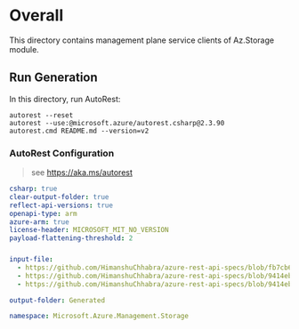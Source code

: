 # Overall
This directory contains management plane service clients of Az.Storage module.

## Run Generation
In this directory, run AutoRest:
```
autorest --reset
autorest --use:@microsoft.azure/autorest.csharp@2.3.90
autorest.cmd README.md --version=v2
```

### AutoRest Configuration
> see https://aka.ms/autorest
``` yaml
csharp: true
clear-output-folder: true
reflect-api-versions: true
openapi-type: arm
azure-arm: true
license-header: MICROSOFT_MIT_NO_VERSION
payload-flattening-threshold: 2
```



###
``` yaml
input-file:
  - https://github.com/HimanshuChhabra/azure-rest-api-specs/blob/fb7cb60f0179a83aabc5fa0d6081e3806a47b196/specification/storage/resource-manager/Microsoft.Storage/stable/2022-09-01/storage.json
  - https://github.com/HimanshuChhabra/azure-rest-api-specs/blob/9414eb472ec5af5f83363554b658da1a9cce8965/specification/storage/resource-manager/Microsoft.Storage/stable/2022-09-01/blob.json
  - https://github.com/HimanshuChhabra/azure-rest-api-specs/blob/9414eb472ec5af5f83363554b658da1a9cce8965/specification/storage/resource-manager/Microsoft.Storage/stable/2022-09-01/file.json

output-folder: Generated

namespace: Microsoft.Azure.Management.Storage
```